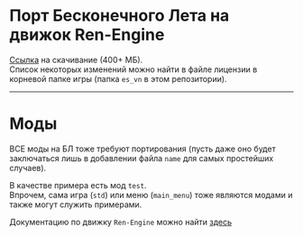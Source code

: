 # Порт Бесконечного Лета на движок Ren-Engine

[Ссылка](https://github.com/TrueCat17/es_vn/archive/master.zip)
на скачивание (400+ МБ).  
Список некоторых изменений можно найти в файле лицензии в корневой папке игры (папка `es_vn` в этом репозитории).

***

# Моды

ВСЕ моды на БЛ тоже требуют портирования
(пусть даже оно будет заключаться лишь в добавлении файла `name` для самых простейших случаев).  

В качестве примера есть мод `test`.  
Впрочем, сама игра (`std`) или меню (`main_menu`) тоже являются модами и также могут служить примерами.

Документацию по движку `Ren-Engine` можно найти
[здесь](https://github.com/TrueCat17/Ren-Engine/wiki)

